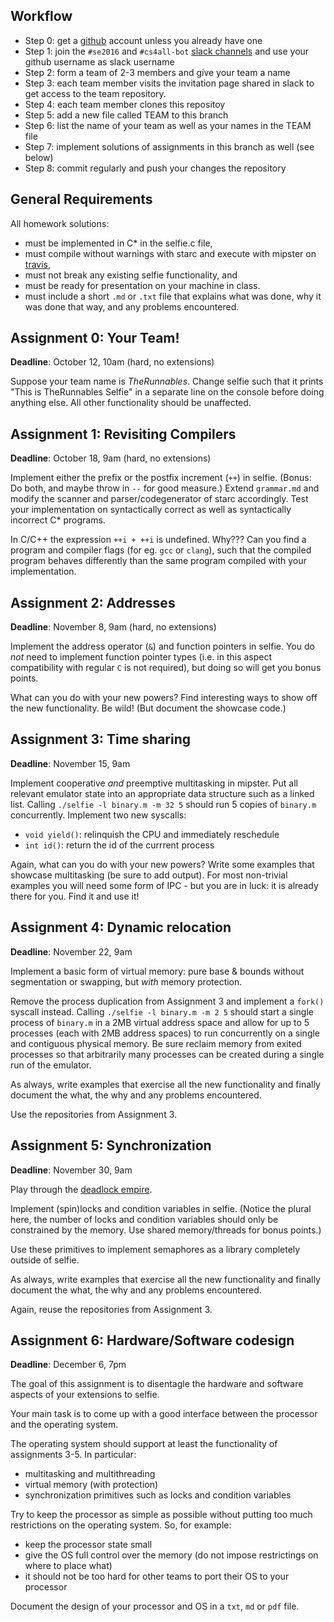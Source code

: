 Workflow
--------

* Step 0: get a [github](https://github.com) account unless you already have one
* Step 1: join the `#se2016` and `#cs4all-bot` [slack channels](https://cksystemsteaching.slack.com/signup) and use your github username as slack username
* Step 2: form a team of 2-3 members and give your team a name
* Step 3: each team member visits the invitation page shared in slack to get access to the team repository.
* Step 4: each team member clones this repositoy
* Step 5: add a new file called TEAM to this branch
* Step 6: list the name of your team as well as your names in the TEAM file
* Step 7: implement solutions of assignments in this branch as well (see below)
* Step 8: commit regularly and push your changes the repository

General Requirements
--------------------

All homework solutions:

* must be implemented in C\* in the selfie.c file,
* must compile without warnings with starc and execute with mipster on [travis](https://travis-ci.org/cksystemsteaching/CS4All),
* must not break any existing selfie functionality, and
* must be ready for presentation on your machine in class.
* must include a short `.md` or `.txt` file that explains what was done, why it was done that way, and any problems encountered.

Assignment 0: Your Team!
------------------------

__Deadline__: October 12, 10am (hard, no extensions)

Suppose your team name is *TheRunnables*. Change selfie such that it prints "This is TheRunnables Selfie" in a separate line on the console before doing anything else. All other functionality should be unaffected.

Assignment 1: Revisiting Compilers
----------------------------------

__Deadline__: October 18, 9am (hard, no extensions)

Implement either the prefix or the postfix increment (`++`) in selfie.
(Bonus: Do both, and maybe throw in `--` for good measure.)
Extend `grammar.md` and modify the scanner and parser/codegenerator of starc accordingly.
Test your implementation on syntactically correct as well as syntactically incorrect C\* programs.

In C/C++ the expression `++i + ++i` is undefined. Why???
Can you find a program and compiler flags (for eg. `gcc` or `clang`), such that the compiled program behaves differently than the same program compiled with your implementation.

Assignment 2: Addresses
----------------------------------
__Deadline__: November 8, 9am (hard, no extensions)

Implement the address operator (`&`) and function pointers in selfie.
You do *not* need to implement function pointer types (i.e. in this aspect compatibility with regular `C` is not required), but doing so will get you bonus points.

What can you do with your new powers? Find interesting ways to show off the new functionality. Be wild! (But document the showcase code.)

Assignment 3: Time sharing
----------------------------------
__Deadline__: November 15, 9am

Implement cooperative *and* preemptive multitasking in mipster.
Put all relevant emulator state into an appropriate data structure such as a linked list.
Calling `./selfie -l binary.m -m 32 5` should run 5 copies of `binary.m` concurrently.
Implement two new syscalls:
* `void yield()`: relinquish the CPU and immediately reschedule
* `int id()`: return the id of the currrent process

Again, what can you do with your new powers? Write some examples that showcase
multitasking (be sure to add output). For most non-trivial examples you will
need some form of IPC - but you are in luck: it is already there for you. Find
it and use it!


Assignment 4: Dynamic relocation
----------------------------------
__Deadline__: November 22, 9am

Implement a basic form of virtual memory: pure base & bounds without segmentation or
swapping, but *with* memory protection.

Remove the process duplication from Assignment 3 and implement a `fork()` syscall instead.
Calling `./selfie -l binary.m -m 2 5` should start a single process of `binary.m` in a 2MB virtual address space
and allow for up to 5 processes (each with 2MB address spaces) to run concurrently on a single and contiguous physical memory.
Be sure reclaim memory from exited processes so that arbitrarily many processes can be created during a single run of the emulator.

As always, write examples that exercise all the new functionality and finally document the what, the why and any problems encountered.

Use the repositories from Assignment 3.


Assignment 5: Synchronization
----------------------------------
__Deadline__: November 30, 9am

Play through the [deadlock empire](https://deadlockempire.github.io).

Implement (spin)locks and condition variables in selfie.
(Notice the plural here, the number of locks and condition variables should only be constrained by the memory.
Use shared memory/threads for bonus points.)

Use these primitives to implement semaphores as a library completely outside of selfie.

As always, write examples that exercise all the new functionality and finally document the what, the why and any problems encountered.

Again, reuse the repositories from Assignment 3.


Assignment 6: Hardware/Software codesign
----------------------------------------
__Deadline__: December 6, 7pm

The goal of this assignment is to disentagle the hardware and software aspects
of your extensions to selfie.

Your main task is to come up with a good interface between the processor and the operating system.

The operating system should support at least the functionality of assignments 3-5.
In particular:
* multitasking and multithreading
* virtual memory (with protection)
* synchronization primitives such as locks and condition variables

Try to keep the processor as simple as possible without putting too much
restrictions on the operating system. So, for example:
* keep the processor state small
* give the OS full control over the memory (do not impose restrictings on where to place what)
* it should not be too hard for other teams to port their OS to your processor

Document the design of your processor and OS in a `txt`, `md` or `pdf` file.
